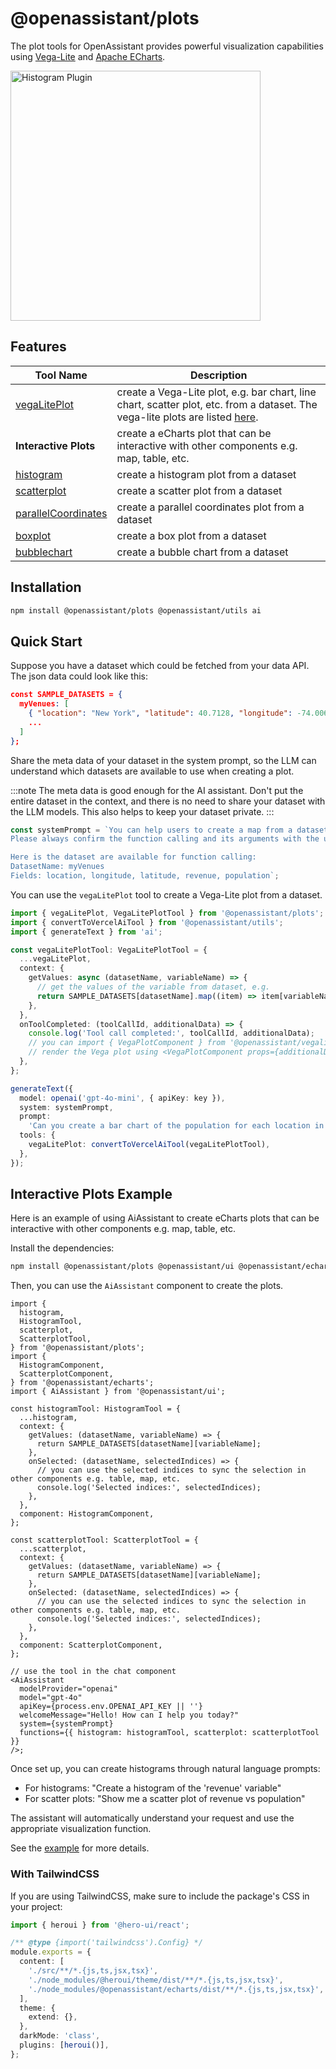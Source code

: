 # @openassistant/plots

The plot tools for OpenAssistant provides powerful visualization capabilities using [Vega-Lite](https://vega.github.io/vega-lite/) and [Apache ECharts](https://echarts.apache.org/).

<img src="https://openassistant-doc.vercel.app/img/histogram-1-400.png" width="400" alt="Histogram Plugin" />

## Features

| Tool Name                                                        | Description                                                                                                                                                                |
| ---------------------------------------------------------------- | -------------------------------------------------------------------------------------------------------------------------------------------------------------------------- |
| [vegaLitePlot](/docs/plots/variables/vegaLitePlot)               | create a Vega-Lite plot, e.g. bar chart, line chart, scatter plot, etc. from a dataset. The vega-lite plots are listed [here](https://vega.github.io/vega-lite/examples/). |
| **Interactive Plots**                                            | create a eCharts plot that can be interactive with other components e.g. map, table, etc.                                                                                  |
| [histogram](/docs/plots/variables/histogram)                     | create a histogram plot from a dataset                                                                                                                                     |
| [scatterplot](/docs/plots/variables/scatterplot)                 | create a scatter plot from a dataset                                                                                                                                       |
| [parallelCoordinates](/docs/plots/variables/parallelCoordinates) | create a parallel coordinates plot from a dataset                                                                                                                          |
| [boxplot](/docs/plots/variables/boxplot)                         | create a box plot from a dataset                                                                                                                                           |
| [bubblechart](/docs/plots/variables/bubblechart)                 | create a bubble chart from a dataset                                                                                                                                       |

## Installation

```bash
npm install @openassistant/plots @openassistant/utils ai
```

## Quick Start

Suppose you have a dataset which could be fetched from your data API. The json data could look like this:

```json
const SAMPLE_DATASETS = {
  myVenues: [
    { "location": "New York", "latitude": 40.7128, "longitude": -74.0060, "revenue": 12500000, "population": 8400000 },
    ...
  ]
};
```

Share the meta data of your dataset in the system prompt, so the LLM can understand which datasets are available to use when creating a plot.

:::note
The meta data is good enough for the AI assistant. Don't put the entire dataset in the context, and there is no need to share your dataset with the LLM models. This also helps to keep your dataset private.
:::

```js
const systemPrompt = `You can help users to create a map from a dataset.
Please always confirm the function calling and its arguments with the user.

Here is the dataset are available for function calling:
DatasetName: myVenues
Fields: location, longitude, latitude, revenue, population`;
```

You can use the `vegaLitePlot` tool to create a Vega-Lite plot from a dataset.

```typescript
import { vegaLitePlot, VegaLitePlotTool } from '@openassistant/plots';
import { convertToVercelAiTool } from '@openassistant/utils';
import { generateText } from 'ai';

const vegaLitePlotTool: VegaLitePlotTool = {
  ...vegaLitePlot,
  context: {
    getValues: async (datasetName, variableName) => {
      // get the values of the variable from dataset, e.g.
      return SAMPLE_DATASETS[datasetName].map((item) => item[variableName]);
    },
  },
  onToolCompleted: (toolCallId, additionalData) => {
    console.log('Tool call completed:', toolCallId, additionalData);
    // you can import { VegaPlotComponent } from '@openassistant/vegalite';
    // render the Vega plot using <VegaPlotComponent props={additionalData} />
  },
};

generateText({
  model: openai('gpt-4o-mini', { apiKey: key }),
  system: systemPrompt,
  prompt:
    'Can you create a bar chart of the population for each location in dataset myVenues?',
  tools: {
    vegaLitePlot: convertToVercelAiTool(vegaLitePlotTool),
  },
});
```

## Interactive Plots Example

Here is an example of using AiAssistant to create eCharts plots that can be interactive with other components e.g. map, table, etc.

Install the dependencies:

```bash
npm install @openassistant/plots @openassistant/ui @openassistant/echarts
```

Then, you can use the `AiAssistant` component to create the plots.

```tsx
import {
  histogram,
  HistogramTool,
  scatterplot,
  ScatterplotTool,
} from '@openassistant/plots';
import {
  HistogramComponent,
  ScatterplotComponent,
} from '@openassistant/echarts';
import { AiAssistant } from '@openassistant/ui';

const histogramTool: HistogramTool = {
  ...histogram,
  context: {
    getValues: (datasetName, variableName) => {
      return SAMPLE_DATASETS[datasetName][variableName];
    },
    onSelected: (datasetName, selectedIndices) => {
      // you can use the selected indices to sync the selection in other components e.g. table, map, etc.
      console.log('Selected indices:', selectedIndices);
    },
  },
  component: HistogramComponent,
};

const scatterplotTool: ScatterplotTool = {
  ...scatterplot,
  context: {
    getValues: (datasetName, variableName) => {
      return SAMPLE_DATASETS[datasetName][variableName];
    },
    onSelected: (datasetName, selectedIndices) => {
      // you can use the selected indices to sync the selection in other components e.g. table, map, etc.
      console.log('Selected indices:', selectedIndices);
    },
  },
  component: ScatterplotComponent,
};

// use the tool in the chat component
<AiAssistant
  modelProvider="openai"
  model="gpt-4o"
  apiKey={process.env.OPENAI_API_KEY || ''}
  welcomeMessage="Hello! How can I help you today?"
  system={systemPrompt}
  functions={{ histogram: histogramTool, scatterplot: scatterplotTool }}
/>;
```

Once set up, you can create histograms through natural language prompts:

- For histograms: "Create a histogram of the 'revenue' variable"
- For scatter plots: "Show me a scatter plot of revenue vs population"

The assistant will automatically understand your request and use the appropriate visualization function.

See the [example](https://github.com/geodacenter/openassistant/tree/main/examples/echarts_plugin) for more details.

### With TailwindCSS

If you are using TailwindCSS, make sure to include the package's CSS in your project:

```typescript
import { heroui } from '@hero-ui/react';

/** @type {import('tailwindcss').Config} */
module.exports = {
  content: [
    './src/**/*.{js,ts,jsx,tsx}',
    './node_modules/@heroui/theme/dist/**/*.{js,ts,jsx,tsx}',
    './node_modules/@openassistant/echarts/dist/**/*.{js,ts,jsx,tsx}',
  ],
  theme: {
    extend: {},
  },
  darkMode: 'class',
  plugins: [heroui()],
};
```
